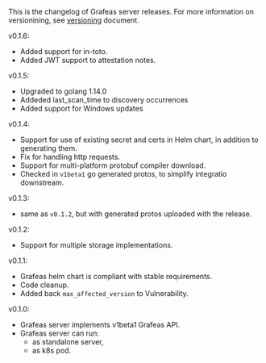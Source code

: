 This is the changelog of Grafeas server releases. For more information on
versionining, see [versioning](docs/versioning.md) document.

v0.1.6:
  * Added support for in-toto.
  * Added JWT support to attestation notes.

v0.1.5:
  * Upgraded to golang 1.14.0
  * Addeded last_scan_time to discovery occurrences
  * Added support for Windows updates

v0.1.4:
  * Support for use of existing secret and certs in Helm chart, in addition to generating them.
  * Fix for handling http requests.
  * Support for multi-platform protobuf compiler download.
  * Checked in `v1beta1` go generated protos, to simplify integratio downstream.

v0.1.3:
  * same as `v0.1.2`, but with generated protos uploaded with the release.

v0.1.2:
  * Support for multiple storage implementations.

v0.1.1:
  * Grafeas helm chart is compliant with stable requirements.
  * Code cleanup.
  * Added back `max_affected_version` to Vulnerability.

v0.1.0:
  * Grafeas server implements v1beta1 Grafeas API.
  * Grafeas server can run:
    * as standalone server,
    * as k8s pod.

